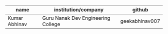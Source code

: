 | name         | institution/company                            | github            |
|--------------|------------------------------------------------|-------------------|
| Kumar Abhinav| Guru Nanak Dev Engineering College             | geekabhinav007    |
